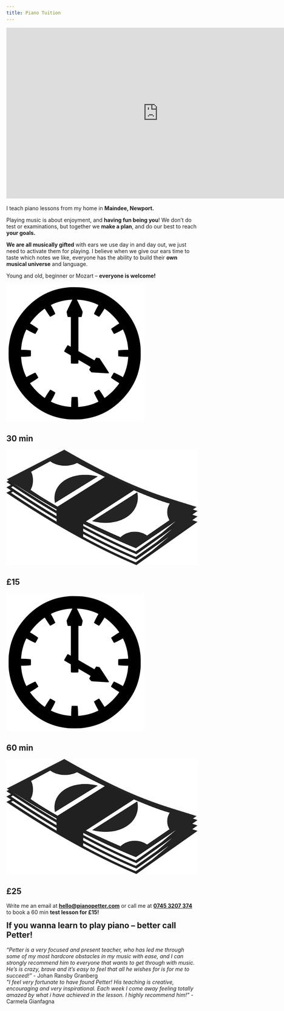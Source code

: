 ```yaml
---
title: Piano Tuition
---
```



<div markdown="1">
    
<iframe width="800" height="450" src="https://www.youtube.com/embed/2-fFQjIffrs?controls=0" frameborder="0" allow="accelerometer; autoplay; encrypted-media; gyroscope; picture-in-picture" allowfullscreen></iframe>

I teach piano lessons from my home in <strong>Maindee, Newport.</strong> 

Playing music is about enjoyment, and <strong>having fun being you</strong>! We don’t do test or examinations, but together we <strong>make a plan</strong>, and do our best to reach <strong>your goals.</strong> 

<strong>We are all musically gifted</strong> with ears we use day in and day out, we just need to activate them for playing. I believe when we give our ears time to taste which notes we like, everyone has the ability to build their <strong>own musical universe</strong> and language. 

Young and old, beginner or Mozart – <strong>everyone is welcome!</strong>


<div id="prices">
<div class="pricesclass trettiomin">
<img class="pricesicon" src="/images/time.png">
<h2><strong>30 min 
</strong></h2>
<img class="pricesicon2" src="/images/cash.png">
<h2><strong>£15
</strong></h2></div>
<div class="pricesclass ">
<img class="pricesicon" src="/images/time.png">
<h2><strong>60 min 
</strong></h2>
<img class="pricesicon2" src="/images/cash.png">
<h2><strong>£25</strong></h2>
</div>
</div>

Write me an email at <a href="mailto:hello@pianopetter.com"><strong>hello@pianopetter.com</strong></a> or call me at <a href="tel:00447453207374"><strong>0745 3207 374</strong></a> to book a 60 min <strong>test lesson for £15!</strong>

<h2 style="text-align:left;margin-top:10px;">
If you wanna learn to play piano – better call Petter!
</h2>

<div id="citater">
    <div class="citat" markdown="1">
<em>“Petter is a very focused and present teacher, who has led me through some of my most hardcore obstacles in my music with ease, and I can strongly recommend him to everyone that wants to get through with music. He’s is crazy, brave and it’s easy to feel that all he wishes for is for me to succeed!”</em> - Johan Ransby Granberg
    
</div>
<div class="citat" markdown="1">
<em>"I feel very fortunate to have found Petter! His teaching is creative, encouraging and very inspirational. Each week I come away feeling totally amazed by what i have achieved in the lesson. I highly recommend him!"</em> - Carmela Gianfagna

</div>

</div>
</div>